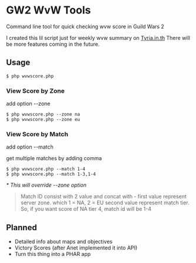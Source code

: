 # GW2 WvW Tools
Command line tool for quick checking wvw score in Guild Wars 2

I created this lil script just for weekly wvw summary on [Tyria.in.th](https://tyria.in.th)
There will be more features coming in the future.

## Usage
```
$ php wvwscore.php
```

### View Score by Zone
add option --zone <zone>
```
$ php wvwscore.php --zone na
$ php wvwscore.php --zone eu
```

### View Score by Match
add option --match <match id>

get multiple matches by adding comma
```
$ php wvwscore.php --match 1-4
$ php wvwscore.php --match 1-3,1-4
```
_* This will override --zone option_

> Match ID consist with 2 value and concat with -
> first value represent server zone. which 1 = NA, 2 = EU
> second value represent match tier.
> So, if you want score of NA tier 4, match id will be 1-4

## Planned
* Detailed info about maps and objectives
* Victory Scores (after Anet implemented it into API)
* Turn this thing into a PHAR app